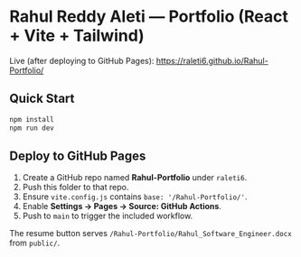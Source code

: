 # Rahul Reddy Aleti — Portfolio (React + Vite + Tailwind)

Live (after deploying to GitHub Pages): https://raleti6.github.io/Rahul-Portfolio/

## Quick Start
```bash
npm install
npm run dev
```

## Deploy to GitHub Pages
1. Create a GitHub repo named **Rahul-Portfolio** under `raleti6`.
2. Push this folder to that repo.
3. Ensure `vite.config.js` contains `base: '/Rahul-Portfolio/'`.
4. Enable **Settings → Pages → Source: GitHub Actions**.
5. Push to `main` to trigger the included workflow.

The resume button serves `/Rahul-Portfolio/Rahul_Software_Engineer.docx` from `public/`.
